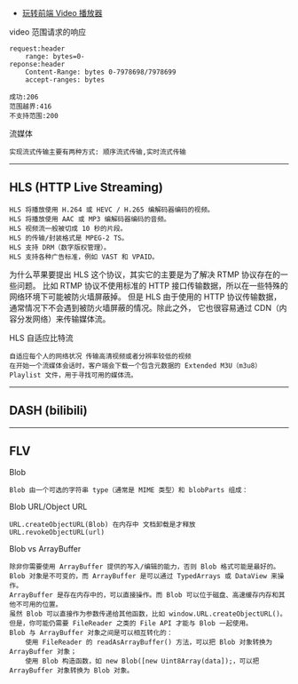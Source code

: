 -   [玩转前端 Video 播放器](https://juejin.im/post/6850037275579121671)

video 范围请求的响应

    request:header
        range: bytes=0-
    reponse:header
        Content-Range: bytes 0-7978698/7978699
        accept-ranges: bytes

    成功:206
    范围越界:416
    不支持范围:200

流媒体

    实现流式传输主要有两种方式: 顺序流式传输,实时流式传输

---
HLS (HTTP Live Streaming)
---

    HLS 将播放使用 H.264 或 HEVC / H.265 编解码器编码的视频。
    HLS 将播放使用 AAC 或 MP3 编解码器编码的音频。
    HLS 视频流一般被切成 10 秒的片段。
    HLS 的传输/封装格式是 MPEG-2 TS。
    HLS 支持 DRM（数字版权管理）。
    HLS 支持各种广告标准，例如 VAST 和 VPAID。

为什么苹果要提出 HLS 这个协议，其实它的主要是为了解决 RTMP 协议存在的一些问题。
比如 RTMP 协议不使用标准的 HTTP 接口传输数据，所以在一些特殊的网络环境下可能被防火墙屏蔽掉。
但是 HLS 由于使用的 HTTP 协议传输数据，通常情况下不会遇到被防火墙屏蔽的情况。除此之外，
它也很容易通过 CDN（内容分发网络）来传输媒体流。

HLS 自适应比特流

    自适应每个人的网络状况 传输高清视频或者分辨率较低的视频
    在开始一个流媒体会话时，客户端会下载一个包含元数据的 Extended M3U（m3u8）Playlist 文件，用于寻找可用的媒体流。
    
---
DASH (bilibili)
---    

---
FLV
--- 

Blob

    Blob 由一个可选的字符串 type（通常是 MIME 类型）和 blobParts 组成：

Blob URL/Object URL

    URL.createObjectURL(Blob) 在内存中 文档卸载是才释放
    URL.revokeObjectURL(url)

Blob vs ArrayBuffer

    除非你需要使用 ArrayBuffer 提供的写入/编辑的能力，否则 Blob 格式可能是最好的。
    Blob 对象是不可变的，而 ArrayBuffer 是可以通过 TypedArrays 或 DataView 来操作。
    ArrayBuffer 是存在内存中的，可以直接操作。而 Blob 可以位于磁盘、高速缓存内存和其他不可用的位置。
    虽然 Blob 可以直接作为参数传递给其他函数，比如 window.URL.createObjectURL()。但是，你可能仍需要 FileReader 之类的 File API 才能与 Blob 一起使用。
    Blob 与 ArrayBuffer 对象之间是可以相互转化的：
        使用 FileReader 的 readAsArrayBuffer() 方法，可以把 Blob 对象转换为 ArrayBuffer 对象；
        使用 Blob 构造函数，如 new Blob([new Uint8Array(data]);，可以把 ArrayBuffer 对象转换为 Blob 对象。
